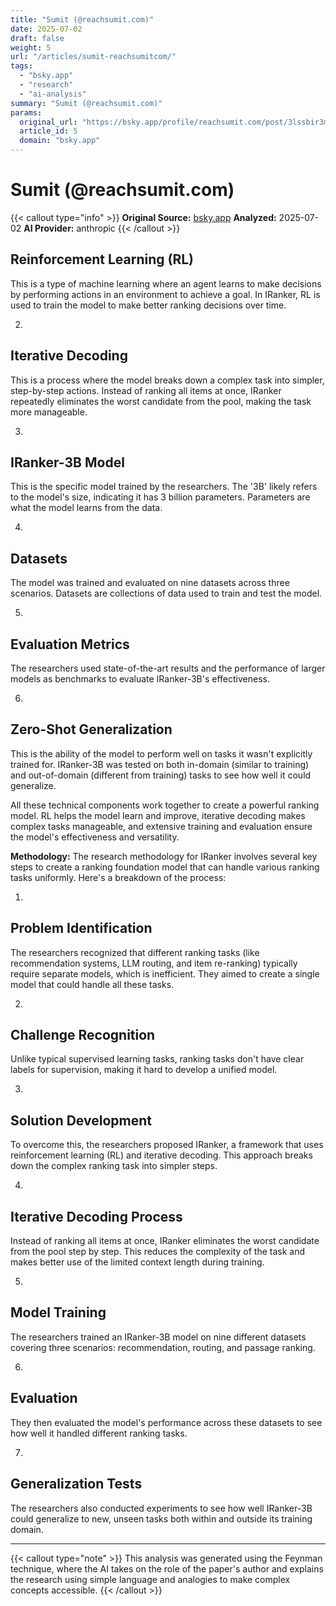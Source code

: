 ```yaml
---
title: "Sumit (@reachsumit.com)"
date: 2025-07-02
draft: false
weight: 5
url: "/articles/sumit-reachsumitcom/"
tags:
  - "bsky.app"
  - "research"
  - "ai-analysis"
summary: "Sumit (@reachsumit.com)"
params:
  original_url: "https://bsky.app/profile/reachsumit.com/post/3lssbir3mk222"
  article_id: 5
  domain: "bsky.app"
---
```


# Sumit (@reachsumit.com)

{{< callout type="info" >}}
**Original Source:** [bsky.app](https://bsky.app/profile/reachsumit.com/post/3lssbir3mk222)
**Analyzed:** 2025-07-02
**AI Provider:** anthropic
{{< /callout >}}

## Reinforcement Learning (RL)

This is a type of machine learning where an agent learns to make decisions by performing actions in an environment to achieve a goal. In IRanker, RL is used to train the model to make better ranking decisions over time.

2.

## Iterative Decoding

This is a process where the model breaks down a complex task into simpler, step-by-step actions. Instead of ranking all items at once, IRanker repeatedly eliminates the worst candidate from the pool, making the task more manageable.

3.

## IRanker-3B Model

This is the specific model trained by the researchers. The '3B' likely refers to the model's size, indicating it has 3 billion parameters. Parameters are what the model learns from the data.

4.

## Datasets

The model was trained and evaluated on nine datasets across three scenarios. Datasets are collections of data used to train and test the model.

5.

## Evaluation Metrics

The researchers used state-of-the-art results and the performance of larger models as benchmarks to evaluate IRanker-3B's effectiveness.

6.

## Zero-Shot Generalization

This is the ability of the model to perform well on tasks it wasn't explicitly trained for. IRanker-3B was tested on both in-domain (similar to training) and out-of-domain (different from training) tasks to see how well it could generalize.

All these technical components work together to create a powerful ranking model. RL helps the model learn and improve, iterative decoding makes complex tasks manageable, and extensive training and evaluation ensure the model's effectiveness and versatility.

**Methodology:** The research methodology for IRanker involves several key steps to create a ranking foundation model that can handle various ranking tasks uniformly. Here's a breakdown of the process:

1.

## Problem Identification

The researchers recognized that different ranking tasks (like recommendation systems, LLM routing, and item re-ranking) typically require separate models, which is inefficient. They aimed to create a single model that could handle all these tasks.

2.

## Challenge Recognition

Unlike typical supervised learning tasks, ranking tasks don't have clear labels for supervision, making it hard to develop a unified model.

3.

## Solution Development

To overcome this, the researchers proposed IRanker, a framework that uses reinforcement learning (RL) and iterative decoding. This approach breaks down the complex ranking task into simpler steps.

4.

## Iterative Decoding Process

Instead of ranking all items at once, IRanker eliminates the worst candidate from the pool step by step. This reduces the complexity of the task and makes better use of the limited context length during training.

5.

## Model Training

The researchers trained an IRanker-3B model on nine different datasets covering three scenarios: recommendation, routing, and passage ranking.

6.

## Evaluation

They then evaluated the model's performance across these datasets to see how well it handled different ranking tasks.

7.

## Generalization Tests

The researchers also conducted experiments to see how well IRanker-3B could generalize to new, unseen tasks both within and outside its training domain.


---

{{< callout type="note" >}}
This analysis was generated using the Feynman technique, where the AI takes on the role of the paper's author and explains the research using simple language and analogies to make complex concepts accessible.
{{< /callout >}}
